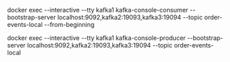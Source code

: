 docker exec --interactive --tty kafka1 kafka-console-consumer --bootstrap-server localhost:9092,kafka2:19093,kafka3:19094 --topic order-events-local --from-beginning

docker exec --interactive --tty kafka1 kafka-console-producer --bootstrap-server localhost:9092,kafka2:19093,kafka3:19094 --topic order-events-local